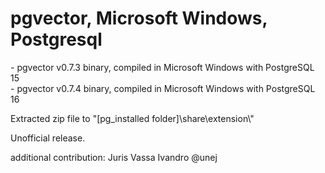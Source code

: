 # pgvector, Microsoft Windows, Postgresql
<p></p>
- pgvector v0.7.3 binary, compiled in Microsoft Windows with PostgreSQL 15 <br>
- pgvector v0.7.4 binary, compiled in Microsoft Windows with PostgreSQL 16
<p></p>
Extracted zip file to "[pg_installed folder]\share\extension\"
<br><p></p>
Unofficial release.
<p></p>
additional contribution: Juris Vassa Ivandro @unej
